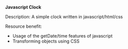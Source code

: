 <b>Javascript Clock</b>

Description: A simple clock  written in javascript/html/css

Resource benefit:
- Usage of the getDate/time features of javascript
- Transforming objects using CSS
